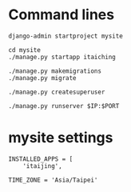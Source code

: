 
# Command lines
    django-admin startproject mysite
    
    cd mysite
    ./manage.py startapp itaiching
    
    ./manage.py makemigrations
    ./manage.py migrate
    
    ./manage.py createsuperuser
    
    ./manage.py runserver $IP:$PORT
    
    
    
# mysite settings

    INSTALLED_APPS = [
        'itaijing',
    
    TIME_ZONE = 'Asia/Taipei'
